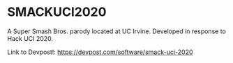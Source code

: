 # SMACKUCI2020
A Super Smash Bros. parody located at UC Irvine. Developed in response to Hack UCI 2020.

Link to Devpost!: https://devpost.com/software/smack-uci-2020
